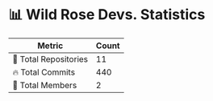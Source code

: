 # 📊 Wild Rose Devs. Statistics

| Metric            | Count |
|------------------|------|
| 📂 Total Repositories | 11 |
| 🔥 Total Commits   | 440 |
| 👥 Total Members   | 2 |

